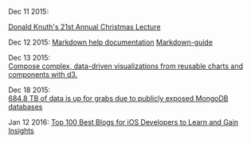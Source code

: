 Dec 11 2015:

[Donald Knuth's 21st Annual Christmas Lecture](https://www.youtube.com/watch?v=48iJx8FVuis&feature=youtu.be)

Dec 12 2015:
[Markdown help documentation](https://github.com/adam-p/markdown-here/wiki/Markdown-Cheatsheet#headers)
[Markdown-guide](http://markdown-guide.readthedocs.org/en/latest/basics.html)

Dec 13 2015:  
[Compose complex, data-driven visualizations from reusable charts and components with d3.](http://csnw.github.io/d3.compose/)

Dec 18 2015:  
[684.8 TB of data is up for grabs due to publicly exposed MongoDB databases](https://blog.shodan.io/its-still-the-data-stupid/)

Jan 12 2016:
[Top 100 Best Blogs for iOS Developers to Learn and Gain Insights](http://www.softwarehow.com/best-blogs-for-ios-developers/?hmsr=toutiao.io&utm_medium=toutiao.io&utm_source=toutiao.io)
